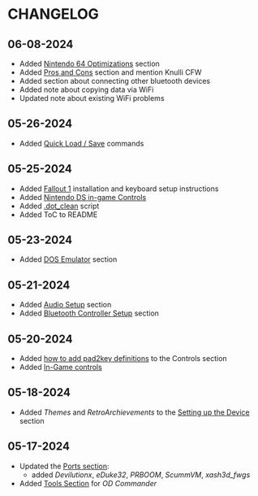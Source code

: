 # CHANGELOG

## 06-08-2024

- Added [Nintendo 64 Optimizations](https://github.com/LennartHennigs/RG35XX-H-Notes#nintendo-64) section
- Added [Pros and Cons](https://github.com/LennartHennigs/RG35XX-H-Notes#pros-and-cons-of-batocera) section and mention Knulli CFW
- Added section about connecting other bluetooth devices
- Added note about copying data via WiFi
- Updated note about existing WiFi problems

## 05-26-2024

- Added [Quick Load / Save](https://github.com/LennartHennigs/RG35XX-H-Notes#quick-load--save) commands

## 05-25-2024

- Added [Fallout 1](https://github.com/LennartHennigs/RG35XX-H-Notes#fallout1-ce---fallout-1) installation and keyboard setup instructions
- Added [Nintendo DS in-game Controls](https://github.com/LennartHennigs/RG35XX-H-Notes#in-game-nintendo-ds)
- Added [.dot_clean](https://github.com/LennartHennigs/RG35XX-H-Notes#dot_clean) script
- Added ToC to README

## 05-23-2024

- Added [DOS Emulator](https://github.com/LennartHennigs/RG35XX-H-Notes/tree/main?tab=readme-ov-file#dos) section

## 05-21-2024

- Added [Audio Setup](https://github.com/LennartHennigs/RG35XX-H-Notes/tree/main#audio-settings) section
- Added [Bluetooth Controller Setup](https://github.com/LennartHennigs/RG35XX-H-Notes/tree/main#pairing-a-bluetooth-controller) section

## 05-20-2024

- Added [how to add pad2key definitions](https://github.com/LennartHennigs/RG35XX-H-Notes/blob/main/README.md#mapping-keys-to-pad-buttons) to the Controls section
- Added [In-Game controls](https://github.com/LennartHennigs/RG35XX-H-Notes/blob/main/README.md#in-game-gb-gba-gb-color-nes-snes-sega-psx)

## 05-18-2024

- Added *Themes* and *RetroArchievements* to the [Setting up the Device](https://github.com/LennartHennigs/RG35XX-H-Notes/blob/main/README.md#setting-up-the-device) section

## 05-17-2024

- Updated the [Ports section](https://github.com/LennartHennigs/RG35XX-H-Notes/blob/main/README.md#configuring-ports):
  - added *Devilutionx*, *eDuke32*, *PRBOOM*, *ScummVM*, *xash3d_fwgs*
- Added [Tools Section](https://github.com/LennartHennigs/RG35XX-H-Notes/blob/main/README.md#od-commander) for *OD Commander*
